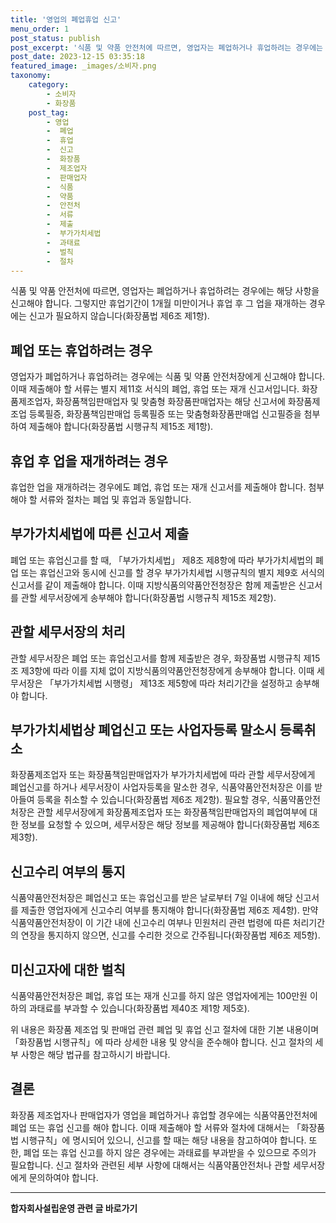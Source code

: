 ```yaml
---
title: '영업의 폐업휴업 신고'
menu_order: 1
post_status: publish
post_excerpt: '식품 및 약품 안전처에 따르면, 영업자는 폐업하거나 휴업하려는 경우에는 해당 사항을 신고해야 합니다. 그렇지만 휴업기간이 1개월 미만이거나 휴업 후 그 업을 재개하는 경우에는 신고가 필요하지 않습니다 화장품법 제6조 제1항 .'
post_date: 2023-12-15 03:35:18
featured_image: _images/소비자.png
taxonomy:
    category:
        - 소비자
        - 화장품
    post_tag:
        - 영업
        -  폐업
        -  휴업
        -  신고
        -  화장품
        -  제조업자
        -  판매업자
        -  식품
        -  약품
        -  안전처
        -  서류
        -  제출
        -  부가가치세법
        -  과태료
        -  벌칙
        -  절차
---
```



식품 및 약품 안전처에 따르면, 영업자는 폐업하거나 휴업하려는 경우에는 해당 사항을 신고해야 합니다. 그렇지만 휴업기간이 1개월 미만이거나 휴업 후 그 업을 재개하는 경우에는 신고가 필요하지 않습니다(화장품법 제6조 제1항).

## 폐업 또는 휴업하려는 경우

영업자가 폐업하거나 휴업하려는 경우에는 식품 및 약품 안전처장에게 신고해야 합니다. 이때 제출해야 할 서류는 별지 제11호 서식의 폐업, 휴업 또는 재개 신고서입니다. 화장품제조업자, 화장품책임판매업자 및 맞춤형 화장품판매업자는 해당 신고서에 화장품제조업 등록필증, 화장품책임판매업 등록필증 또는 맞춤형화장품판매업 신고필증을 첨부하여 제출해야 합니다(화장품법 시행규칙 제15조 제1항).

## 휴업 후 업을 재개하려는 경우

휴업한 업을 재개하려는 경우에도 폐업, 휴업 또는 재개 신고서를 제출해야 합니다. 첨부해야 할 서류와 절차는 폐업 및 휴업과 동일합니다.

## 부가가치세법에 따른 신고서 제출

폐업 또는 휴업신고를 할 때, 「부가가치세법」 제8조 제8항에 따라 부가가치세법의 폐업 또는 휴업신고와 동시에 신고를 할 경우 부가가치세법 시행규칙의 별지 제9호 서식의 신고서를 같이 제출해야 합니다. 이때 지방식품의약품안전청장은 함께 제출받은 신고서를 관할 세무서장에게 송부해야 합니다(화장품법 시행규칙 제15조 제2항).

## 관할 세무서장의 처리

관할 세무서장은 폐업 또는 휴업신고서를 함께 제출받은 경우, 화장품법 시행규칙 제15조 제3항에 따라 이를 지체 없이 지방식품의약품안전청장에게 송부해야 합니다. 이때 세무서장은 「부가가치세법 시행령」 제13조 제5항에 따라 처리기간을 설정하고 송부해야 합니다.

## 부가가치세법상 폐업신고 또는 사업자등록 말소시 등록취소

화장품제조업자 또는 화장품책임판매업자가 부가가치세법에 따라 관할 세무서장에게 폐업신고를 하거나 세무서장이 사업자등록을 말소한 경우, 식품약품안전처장은 이를 받아들여 등록을 취소할 수 있습니다(화장품법 제6조 제2항). 필요할 경우, 식품약품안전처장은 관할 세무서장에게 화장품제조업자 또는 화장품책임판매업자의 폐업여부에 대한 정보를 요청할 수 있으며, 세무서장은 해당 정보를 제공해야 합니다(화장품법 제6조 제3항).

## 신고수리 여부의 통지

식품약품안전처장은 폐업신고 또는 휴업신고를 받은 날로부터 7일 이내에 해당 신고서를 제출한 영업자에게 신고수리 여부를 통지해야 합니다(화장품법 제6조 제4항). 만약 식품약품안전처장이 이 기간 내에 신고수리 여부나 민원처리 관련 법령에 따른 처리기간의 연장을 통지하지 않으면, 신고를 수리한 것으로 간주됩니다(화장품법 제6조 제5항).

## 미신고자에 대한 벌칙

식품약품안전처장은 폐업, 휴업 또는 재개 신고를 하지 않은 영업자에게는 100만원 이하의 과태료를 부과할 수 있습니다(화장품법 제40조 제1항 제5호).

위 내용은 화장품 제조업 및 판매업 관련 폐업 및 휴업 신고 절차에 대한 기본 내용이며 「화장품법 시행규칙」에 따라 상세한 내용 및 양식을 준수해야 합니다. 신고 절차의 세부 사항은 해당 법규를 참고하시기 바랍니다.

## 결론

화장품 제조업자나 판매업자가 영업을 폐업하거나 휴업할 경우에는 식품약품안전처에 폐업 또는 휴업 신고를 해야 합니다. 이때 제출해야 할 서류와 절차에 대해서는 「화장품법 시행규칙」에 명시되어 있으니, 신고를 할 때는 해당 내용을 참고하여야 합니다. 또한, 폐업 또는 휴업 신고를 하지 않은 경우에는 과태료를 부과받을 수 있으므로 주의가 필요합니다. 신고 절차와 관련된 세부 사항에 대해서는 식품약품안전처나 관할 세무서장에게 문의하여야 합니다.
<!-- wp:separator -->
<hr class="wp-block-separator has-alpha-channel-opacity"/>
<!-- /wp:separator -->

<!-- wp:group {"backgroundColor":"base","layout":{"type":"constrained"}} -->
<div class="wp-block-group has-base-background-color has-background"><!-- wp:paragraph {"align":"center","fontSize":"medium"} -->
<p class="has-text-align-center has-large-font-size"><strong>합자회사설립운영 관련 글 바로가기</strong></p>
<!-- /wp:paragraph -->


<!-- wp:latest-posts
{"categories":[{"id":27402,"count":19,"description":"","link":"https://uknowlaw.com/category/%ed%95%a9%ec%9e%90%ed%9a%8c%ec%82%ac%ec%84%a4%eb%a6%bd%ec%9a%b4%ec%98%81/","name":"합자회사설립운영","slug":"합자회사설립운영","taxonomy":"category","parent":0,"meta":[],"_links":{"self":[{"href":"https://uknowlaw.com/wp-json/wp/v2/categories/27402"}],"collection":[{"href":"https://uknowlaw.com/wp-json/wp/v2/categories"}],"about":[{"href":"https://uknowlaw.com/wp-json/wp/v2/taxonomies/category"}],"wp:post_type":[{"href":"https://uknowlaw.com/wp-json/wp/v2/posts?categories=27402"}],"curies":[{"name":"wp","href":"https://api.w.org/{rel}","templated":true}]}}],"postsToShow":100,"excerptLength":28,"postLayout":"grid","columns":2,"featuredImageAlign":"left","featuredImageSizeSlug":"large","fontSize":"small"} /--></div>
<!-- /wp:group -->